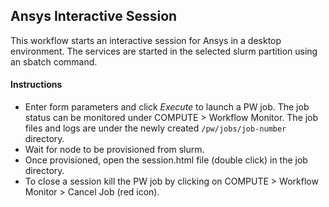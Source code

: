 ## Ansys Interactive Session

This workflow starts an interactive session for Ansys in a desktop environment. The services are started in the selected slurm partition using an sbatch command.

#### Instructions

- Enter form parameters and click _Execute_ to launch a PW job. The job status can be monitored under COMPUTE > Workflow Monitor. The job files and logs are under the newly created `/pw/jobs/job-number` directory.
- Wait for node to be provisioned from slurm.
- Once provisioned, open the session.html file (double click) in the job directory.
- To close a session kill the PW job by clicking on COMPUTE > Workflow Monitor > Cancel Job (red icon).
